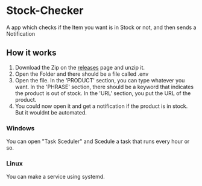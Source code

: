 # Stock-Checker
A app which checks if the Item you want is in Stock or not, and then sends a Notification

## How it works
1. Download the Zip on the [releases](https://github.com/dasvegy/Stock-Checker/releases) page and unzip it.
2. Open the Folder and there should be a file called .env
3. Open the file. In the 'PRODUCT' section, you can type whatever you want. In the 'PHRASE' section, there should be a keyword that indicates the product is out of stock. In the 'URL' section, you put the URL of the product.
4. You could now open it and get a notification if the product is in stock. But it wouldnt be automated.

### Windows 
You can open "Task Sceduler" and Scedule a task that runs every hour or so.

### Linux
You can make a service using systemd.

